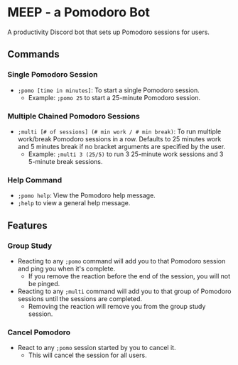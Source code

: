 # MEEP - a Pomodoro Bot
A productivity Discord bot that sets up Pomodoro sessions for users.

## Commands

### Single Pomodoro Session

*  `;pomo [time in minutes]`: To start a single Pomodoro session. 
    *   Example: `;pomo 25` to start a 25-minute Pomodoro session. 


### Multiple Chained Pomodoro Sessions
* `;multi [# of sessions] (# min work / # min break)`: To run multiple work/break Pomodoro sessions in a row. Defaults to 25 minutes work and 5 minutes break if no bracket arguments are specified by the user. 
    * Example: `;multi 3 (25/5)` to run 3 25-minute work sessions and 3 5-minute break sessions. 


### Help Command
*  `;pomo help`: View the Pomodoro help message.
*  `;help` to view a general help message.

## Features

### Group Study
* Reacting to any `;pomo` command  will add you to that Pomodoro session and ping you when it's complete.
    * If you remove the reaction before the end of the session, you will not be pinged.
* Reacting to any `;multi` command will add you to that group of Pomodoro sessions until the sessions are completed.
    * Removing the reaction will remove you from the group study session.

### Cancel Pomodoro
* React to any `;pomo` session started by you to cancel it.
    * This will cancel the session for all users.  
